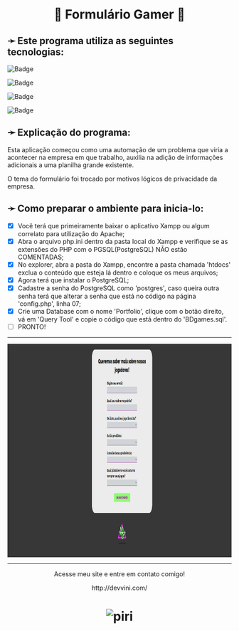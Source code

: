 <h1 align="center">👾 Formulário Gamer 👾</h1>

<h2>➛ Este programa utiliza as seguintes tecnologias:</h2>

![Badge](https://img.shields.io/badge/Linguagem_Principal-PHP-%237159c1?style=for-the-badge&logo=php)

![Badge](https://img.shields.io/badge/Banco-PostgreSQL-%237159c1?style=for-the-badge&logo=postgresql)

![Badge](https://img.shields.io/badge/Estrutura-HTML-%237159c1?style=for-the-badge&logo=html5)

![Badge](https://img.shields.io/badge/Estilo-CSS-%237159c1?style=for-the-badge&logo=css3)

<h2>➛ Explicação do programa:</h2>
<p>
  Esta aplicação começou como uma automação de um problema que viria a acontecer na empresa em que trabalho, 
  auxilia na adição de informações adicionais a uma planilha grande existente.
</p>
<p>
  O tema do formulário foi trocado por motivos lógicos de privacidade da empresa.
</p>

<h2>➛ Como preparar o ambiente para inicia-lo:</h2>

  - [x] Você terá que primeiramente baixar o aplicativo Xampp ou algum correlato para utilização do Apache;
  - [x] Abra o arquivo php.ini dentro da pasta local do Xampp e verifique se as extensões do PHP com o PGSQL(PostgreSQL) NÃO estão COMENTADAS;
  - [x] No explorer, abra a pasta do Xampp, encontre a pasta chamada 'htdocs' exclua o conteúdo que esteja lá dentro e coloque os meus arquivos;
  - [x] Agora terá que instalar o PostgreSQL;
  - [x] Cadastre a senha do PostgreSQL como 'postgres', caso queira outra senha terá que alterar a senha que está no código na página 'config.php', linha 07;
  - [x] Crie uma Database com o nome 'Portfolio', clique com o botão direito, vá em  'Query Tool' e copie o código que está dentro do 'BDgames.sql'.
  - [ ] PRONTO!
 
<hr>
<img align="center" height="480em" src="https://github.com/PiriDev/Formulario-Gamer/blob/PiriProjects/FormsGamers.png">
<hr>
<p align="center">Acesse meu site e entre em contato comigo!</p>
<p align="center">http://devvini.com/</p>

<h1 align="center"><img alt="piri" title="Feito por VMG" src="https://devvini.com/media/logoAss.png" style="width:50px;"/></h1>
